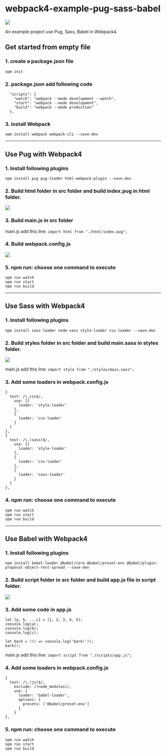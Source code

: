 # webpack4-example-pug-sass-babel
![](https://img.shields.io/github/license/a90100/webpack4-example-pug-sass-babel.svg)

An example project use Pug, Sass, Babel in Webpack4.

## Get started from empty file
### 1. create a package.json file
`npm init`

### 2. package.json add following code
```
  "scripts": {
    "watch": "webpack --mode development --watch",
    "start": "webpack --mode development",
    "build": "webpack --mode production"
  },
```

### 3. install Webpack
`npm install webpack webpack-cli --save-dev`

---

## Use Pug with Webpack4
### 1. Install following plugins
```
npm install pug pug-loader html-webpack-plugin --save-dev
```

### 2. Build html folder in src folder and build index.pug in html folder.
![](https://i.imgur.com/XysYqns.png)

### 3. Build main.js in src folder
main.js add this line:
`import html from "./html/index.pug";`

### 4. Build webpack.config.js
![](https://i.imgur.com/564lkfk.png)

### 5. npm run: choose one command to execute
```
npm run watch
npm run start
npm run build
```

---

## Use Sass with Webpack4
### 1. Install following plugins
`npm install sass-loader node-sass style-loader css-loader --save-dev`

### 2. Build styles folder in src folder and build main.sass in styles folder.
![](https://i.imgur.com/B0HO4Wj.png)

main.js add this line:
`import style from "./styles/main.sass";`

### 3. Add some loaders in webpack.config.js
```
{
  test: /\.css$/,
    use: [{
      loader: 'style-loader'
    },
    {
      loader: 'css-loader'
    }
  ]
},
{
  test: /\.(sass)$/,
    use: [{
      loader: 'style-loader'
    },
    {
      loader: 'css-loader'
    },
    {
      loader: 'sass-loader'
    }
  ]
},
```

### 4. npm run: choose one command to execute
```
npm run watch
npm run start
npm run build
```

---

## Use Babel with Webpack4
### 1. Install following plugins
```
npm install babel-loader @babel/core @babel/preset-env @babel/plugin-proposal-object-rest-spread --save-dev
```

### 2. Build script folder in src folder and build app.js file in script folder.
![](https://i.imgur.com/wEWFj6X.png)

### 3. Add some code in app.js
```
let [a, b, ...c] = [1, 2, 3, 4, 5];
console.log(a);
console.log(b);
console.log(c);

let bark = (() => console.log('bark!'));
bark();
```

main.js add this line:
`import script from "./scripts/app.js";`

### 4. Add some loaders in webpack.config.js
```
{
  test: /\.(js)$/,
    exclude: /(node_modules)/,
    use: {
      loader: 'babel-loader',
      options: {
        presets: ['@babel/preset-env']
      }
    }
},
```

### 5. npm run: choose one command to execute
```
npm run watch
npm run start
npm run build
```
